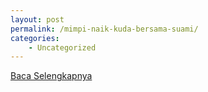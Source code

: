 ```yaml
---
layout: post
permalink: /mimpi-naik-kuda-bersama-suami/
categories:
    - Uncategorized
---
```


[Baca Selengkapnya](/08)